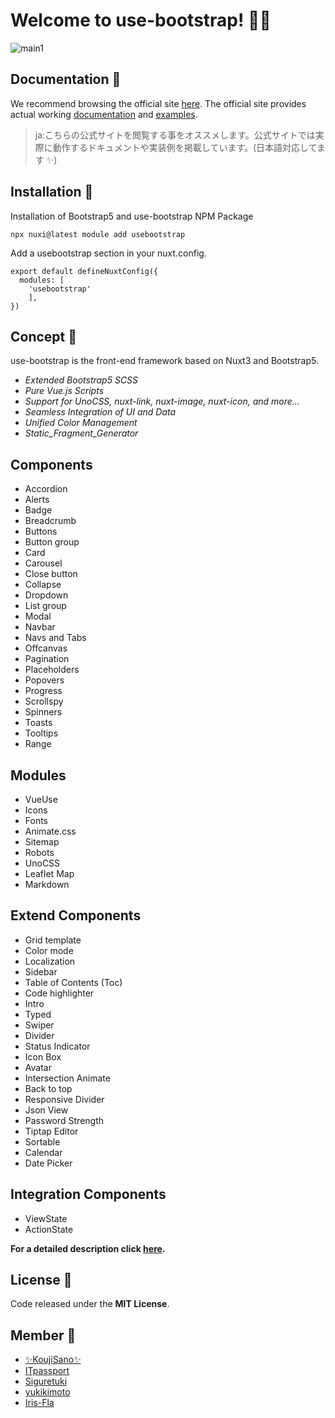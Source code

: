 # Welcome to use-bootstrap! 👋😁

![main1](https://usebootstrap.org/img/logo/main1.svg)

## Documentation :green_book:

We recommend browsing the official site [here](https://usebootstrap.org/). The official site provides actual working [documentation](https://usebootstrap.org/lang-en) and [examples](https://usebootstrap.org/examples).

> ja:こちらの公式サイトを閲覧する事をオススメします。公式サイトでは実際に動作するドキュメントや実装例を掲載しています。(日本語対応してます ✨)

## Installation 🔧

Installation of Bootstrap5 and use-bootstrap NPM Package

```
npx nuxi@latest module add usebootstrap
```

Add a usebootstrap section in your nuxt.config.

```
export default defineNuxtConfig({
  modules: [
    'usebootstrap'
    ],
})
```

## Concept 🎤

use-bootstrap is the front-end framework based on Nuxt3 and Bootstrap5.

- _Extended Bootstrap5 SCSS_
- _Pure Vue.js Scripts_
- _Support for UnoCSS, nuxt-link, nuxt-image, nuxt-icon, and more..._
- _Seamless Integration of UI and Data_
- _Unified Color Management_
- _Static_Fragment_Generator_

## Components

- Accordion
- Alerts
- Badge
- Breadcrumb
- Buttons
- Button group
- Card
- Carousel
- Close button
- Collapse
- Dropdown
- List group
- Modal
- Navbar
- Navs and Tabs
- Offcanvas
- Pagination
- Placeholders
- Popovers
- Progress
- Scrollspy
- Spinners
- Toasts
- Tooltips
- Range

## Modules

- VueUse
- Icons
- Fonts
- Animate.css
- Sitemap
- Robots
- UnoCSS
- Leaflet Map
- Markdown

## Extend Components

- Grid template
- Color mode
- Localization
- Sidebar
- Table of Contents (Toc)
- Code highlighter
- Intro
- Typed
- Swiper
- Divider
- Status Indicator
- Icon Box
- Avatar
- Intersection Animate
- Back to top
- Responsive Divider
- Json View
- Password Strength
- Tiptap Editor
- Sortable
- Calendar
- Date Picker

## Integration Components

- ViewState
- ActionState

**For a detailed description click [here](https://usebootstrap.org/lang-en/getting-started/concept/).**

## License :page_facing_up:

Code released under the **MIT License**.

## Member 👾

- [✨KoujiSano✨](https://github.com/KoujiSano)
- [ITpassport](https://github.com/ITpassport)
- [Siguretuki](https://github.com/Siguretuki)
- [yukikimoto](https://github.com/yukikimoto)
- [Iris-Fla](https://github.com/Iris-Fla)




